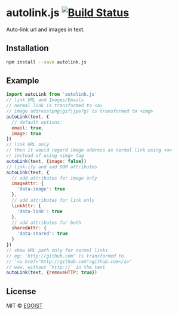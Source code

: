 # autolink.js [![Build Status](https://img.shields.io/circleci/project/egoist/autolink.js/master.svg?style=flat-square)](https://circleci.com/gh/egoist/autolink.js/tree/master)

Auto-link url and images in text.

## Installation

```bash
npm install --save autolink.js
```

## Example

```javascript
import autoLink from 'autolink.js'
// link URL and Images/Emails
// normal link is transformed to <a>
// image address(png|gif|jpe?g) is transformed to <img>
autoLink(text, {
  // default options:
  email: true,
  image: true
})
// link URL only
// then it would regard image address as normal link using <a>
// instead of using <img> tag
autoLink(text, {image: false})
// link-ify and add DOM attributes
autoLink(text, {
  // add attributes for image only
  imageAttr: {
    'data-image': true
  },
  // add attributes for link only
  linkAttr: {
    'data-link': true
  },
  // add attributes for both
  sharedAttr: {
    'data-shared': true
  }
})
// show URL path only for normal links
// eg: 'http://github.com' is transformed to
// '<a href="http://github.com">github.com</a>'
// wow, without `http://` in the text
autoLink(text, {removeHTTP: true})
```

## License

MIT &copy; [EGOIST](https://github.com/egoist)
